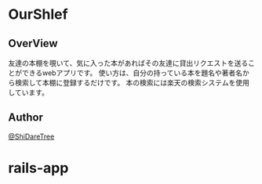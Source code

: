 # OurShlef

## OverView

友達の本棚を覗いて、気に入った本があればその友達に貸出リクエストを送ることができるwebアプリです。
使い方は、自分の持っている本を題名や著者名から検索して本棚に登録するだけです。
本の検索には楽天の検索システムを使用しています。

## Author

[@ShiDareTree](https://twitter.com/ShiDareTree)

# rails-app
